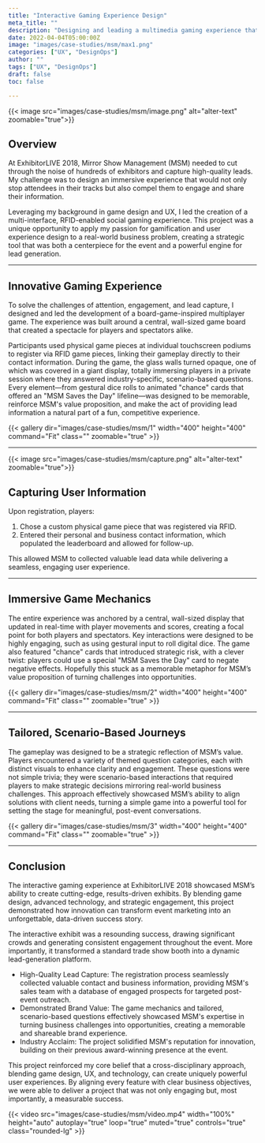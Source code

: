 ```yaml
---
title: "Interactive Gaming Experience Design"
meta_title: ""
description: "Designing and leading a multimedia gaming experience that captured leads and engaged trade show attendees."
date: 2022-04-04T05:00:00Z
image: "images/case-studies/msm/max1.png"
categories: ["UX", "DesignOps"]
author: ""
tags: ["UX", "DesignOps"]
draft: false
toc: false

---
```


<div class="flex flex-col md:flex-row gap-6 items-center my-8">
  <div class="w-full md:w-1/3 md:order-2">
    {{< image src="images/case-studies/msm/image.png" alt="alter-text" zoomable="true">}}
  </div>
  <div class="w-full md:w-2/3 md:order-1">
  	
## Overview

At ExhibitorLIVE 2018, Mirror Show Management (MSM) needed to cut through the noise of hundreds of exhibitors and capture high-quality leads. My challenge was to design an immersive experience that would not only stop attendees in their tracks but also compel them to engage and share their information.

Leveraging my background in game design and UX, I led the creation of a multi-interface, RFID-enabled social gaming experience. This project was a unique opportunity to apply my passion for gamification and user experience design to a real-world business problem, creating a strategic tool that was both a centerpiece for the event and a powerful engine for lead generation.
  </div>
</div>

---

## Innovative Gaming Experience

To solve the challenges of attention, engagement, and lead capture, I designed and led the development of a board-game-inspired multiplayer game. The experience was built around a central, wall-sized game board that created a spectacle for players and spectators alike.

Participants used physical game pieces at individual touchscreen podiums to register via RFID game pieces, linking their gameplay directly to their contact information. During the game, the glass walls turned opaque, one of which was covered in a giant display, totally immersing players in a private session where they answered industry-specific, scenario-based questions. Every element—from gestural dice rolls to animated "chance" cards that offered an "MSM Saves the Day" lifeline—was designed to be memorable, reinforce MSM's value proposition, and make the act of providing lead information a natural part of a fun, competitive experience.

{{< gallery dir="images/case-studies/msm/1"
    width="400"
    height="400"
    command="Fit"
    class=""
    zoomable="true" >}}

---

<div class="flex flex-col md:flex-row gap-6 items-center my-8">
  <div class="w-full md:w-1/3 md:order-2">
    {{< image src="images/case-studies/msm/capture.png" alt="alter-text" zoomable="true">}}
  </div>
  <div class="w-full md:w-2/3 md:order-1">

## Capturing User Information

Upon registration, players:

1. Chose a custom physical game piece that was registered via RFID.
2. Entered their personal and business contact information, which populated the leaderboard and allowed for follow-up.

This allowed MSM to collected valuable lead data while delivering a seamless, engaging user experience.

  </div>
</div>

---

## Immersive Game Mechanics
The entire experience was anchored by a central, wall-sized display that updated in real-time with player movements and scores, creating a focal point for both players and spectators. Key interactions were designed to be highly engaging, such as using gestural input to roll digital dice. The game also featured "chance" cards that introduced strategic risk, with a clever twist: players could use a special "MSM Saves the Day" card to negate negative effects. Hopefully this stuck as a memorable metaphor for MSM’s value proposition of turning challenges into opportunities.

{{< gallery dir="images/case-studies/msm/2"
    width="400"
    height="400"
    command="Fit"
    class=""
    zoomable="true" >}}


---

## Tailored, Scenario-Based Journeys

The gameplay was designed to be a strategic reflection of MSM’s value. Players encountered a variety of themed question categories, each with distinct visuals to enhance clarity and engagement. These questions were not simple trivia; they were scenario-based interactions that required players to make strategic decisions mirroring real-world business challenges. This approach effectively showcased MSM’s ability to align solutions with client needs, turning a simple game into a powerful tool for setting the stage for meaningful, post-event conversations.

{{< gallery dir="images/case-studies/msm/3"
    width="400"
    height="400"
    command="Fit"
    class=""
    zoomable="true" >}}

---

## Conclusion

The interactive gaming experience at ExhibitorLIVE 2018 showcased MSM’s ability to create cutting-edge, results-driven exhibits. By blending game design, advanced technology, and strategic engagement, this project demonstrated how innovation can transform event marketing into an unforgettable, data-driven success story.

The interactive exhibit was a resounding success, drawing significant crowds and generating consistent engagement throughout the event. More importantly, it transformed a standard trade show booth into a dynamic lead-generation platform.

- High-Quality Lead Capture: The registration process seamlessly collected valuable contact and business information, providing MSM's sales team with a database of engaged prospects for targeted post-event outreach.
- Demonstrated Brand Value: The game mechanics and tailored, scenario-based questions effectively showcased MSM's expertise in turning business challenges into opportunities, creating a memorable and shareable brand experience.
- Industry Acclaim: The project solidified MSM's reputation for innovation, building on their previous award-winning presence at the event.

This project reinforced my core belief that a cross-disciplinary approach, blending game design, UX, and technology, can create uniquely powerful user experiences. By aligning every feature with clear business objectives, we were able to deliver a project that was not only engaging but, most importantly, a measurable success.

{{< video src="images/case-studies/msm/video.mp4" width="100%" height="auto" autoplay="true" loop="true" muted="true" controls="true" class="rounded-lg" >}}
